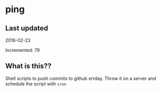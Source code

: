 # ping

## Last updated
2016-02-23

Incremented: 79

## What is this?? 
Shell scripts to push commits to github errday. Throw it on a server and schedule the script with `cron`
